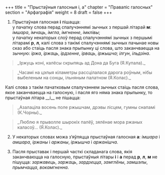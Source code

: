 +++
title = "Прыстаўныя галосныя і, а"
chapter = "Правапіс галосных"
section = "Арфаграфія"
weight = 8
draft = false
+++

1. Прыстаўная галосная __і__ пішацца:
<br>у пачатку слова перад спалучэннямі зычных з першай літарай __м__: _імшара_, _імчаць_, _імгла_, _імгненне_, _імклівы_;
<br>у пачатку некаторых слоў перад спалучэннямі зычных з першымі літарамі __р__, __л__, калі слова з такімі спалучэннямі зычных пачынае новы сказ або стаіць пасля знака прыпынку ці слова, што заканчваецца на зычную: _іржа_, _іржаць_, _ірдзенне_, _ірваць_, _іржышча_; _ілгун_, _ільдзіна_.
<blockquote>_Іржуць коні, калёсы скрыпяць ад Дона да Буга (Я.Купала)._</blockquote>
<blockquote>_Часамі на цэлыя кіламетры рассцілалася дарога роўным, нібы выбеленым на сонцы, ільняным палатном (Я.Колас)._</blockquote>
Калі слова з такім пачатковым спалучэннем зычных стаіць пасля слова, якое заканчваецца на галосную, і пасля яго няма знака прыпынку, то прыстаўная літара __і__ не пішацца:
<blockquote>_Азалаціла восень поле ржышчам, дрэвы лісцем, гумны снапамі (К.Чорны)._</blockquote>
<blockquote>_Люблю я прыволле шырокіх палёў, зялёнае мора ржаных каласоў... (Я.Колас)._</blockquote>

2. У некаторых словах можа з’яўляцца прыстаўная галосная __а__: _імшара_ і _амшара_, _іржаны_ і _аржаны_, _іржышча_ і _аржанішча_.

3. Пасля прыставак і першай часткі складанага слова, якія заканчваюцца на галосную, прыстаўныя літары __і__ і __а__ перад __р__, __л__, __м__ не пішуцца: _заржавець_, _заржаць_, _зардзецца_, _замглёны_, _замшэлы_, _прымчацца_, _вокамгненна_.